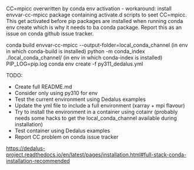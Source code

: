CC=mpicc overwritten by conda env activation - workaround: install envvar-cc-mpicc package containing activate.d scripts to seet CC=mpicc. This get activated before pip packages are installed when running conda env create which is why it needs to ba conda package. Report this as an issue on conda github issue tracker.

conda build envvar-cc-mpicc --output-folder=local_conda_channel (in env in which conda-build is installed)
python -m conda_index ./local_conda_channel/ (in env in which conda-index is installed)
PIP_LOG=pip.log conda env create -f py311_dedalus.yml

TODO:

- Create full README.md
- Consider only using py310 for env
- Test the current environment using Dedalus examples
- Update the yml file to include a full environment (xarray + mpi flavour)
- Try to install the environment in a container using cotainr (probably needs some hacks to get the local_conda_channel available during installation)
- Test container using Dedalus examples
- Report CC problem on conda issue tracker


https://dedalus-project.readthedocs.io/en/latest/pages/installation.html#full-stack-conda-installation-recommended
